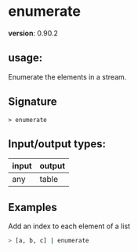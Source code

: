 # enumerate

**version**: 0.90.2

## **usage**:

Enumerate the elements in a stream.

## Signature

`> enumerate `

## Input/output types:

| input | output |
| ----- | ------ |
| any   | table  |

## Examples

Add an index to each element of a list

```bash
> [a, b, c] | enumerate
```
